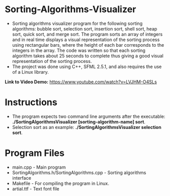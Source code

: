 # Sorting-Algorithms-Visualizer
- Sorting algorithms visualizer program for the following sorting algorithms: bubble sort, selection sort, insertion sort, shell sort, heap sort, quick sort, and merge sort. The program sorts an array of integers and in real time displays a visual representation of the sorting process using rectangular bars, where the height of each bar corresponds to the integers in the array. The code was written so that each sorting algorithm takes about 25 seconds to complete thus giving a good visual representation of the sorting process.
- The project was done using C++, SFML 2.5.1, and also requires the use of a Linux library.

**Link to Video Demo:** https://www.youtube.com/watch?v=LVJHM-O4SLs

# Instructions
- The program expects two command line arguments after the executable: **./SortingAlgorithmsVisualizer [sorting-algorithm-name] sort**. 
- Selection sort as an example: **./SortingAlgorithmsVisualizer selection sort**.

# Program Files
- main.cpp - Main program
- SortingAlgorithms.h/SortingAlgorithms.cpp - Sorting algorithms interface
- Makefile - For compiling the program in Linux.
- artial.ttf - Text font file
